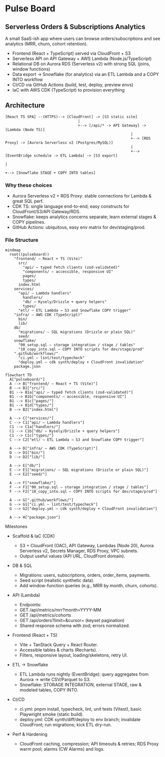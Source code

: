 # Pulse Board

## Serverless Orders & Subscriptions Analytics

A small SaaS-ish app where users can browse orders/subscriptions and see analytics (MRR, churn, cohort retention).

- Frontend (React + TypeScript) served via CloudFront + S3
- Serverless API on API Gateway + AWS Lambda (Node.js/TypeScript)
- Relational DB on Aurora RDS (Serverless v2) with strong SQL (joins, window functions)
- Data export → Snowflake (for analytics) via an ETL Lambda and a COPY INTO workflow
- CI/CD via GitHub Actions (build, test, deploy, preview envs)
- IaC with AWS CDK (TypeScript) to provision everything


## Architecture

```text
[React TS SPA] --(HTTPS)--> [CloudFront] -> [S3 static site]
                                 |
                                 +--> [/api/* -> API Gateway] -> [Lambda (Node TS)]
                                                         |
                                                         +--> [RDS Proxy] -> [Aurora Serverless v2 (Postgres/MySQL)]
                                                         |
                                                         +--> [EventBridge schedule -> ETL Lambda] -> [S3 export]
                                                                                           |
                                                                                           +--> [Snowflake STAGE + COPY INTO tables]
```

### Why these choices

- Aurora Serverless v2 + RDS Proxy: stable connections for Lambda & great SQL perf.
- CDK TS: single language end-to-end; easy constructs for CloudFront/S3/API Gateway/RDS.
- Snowflake: keeps analytics concerns separate; learn external stages & COPY pipelines.
- GitHub Actions: ubiquitous, easy env matrix for dev/staging/prod.

### File Structure

```mermaid
mindmap
  root((pulseboard))
    "frontend/ — React + TS (Vite)"
      src/
        "api/ — typed fetch clients (zod-validated)"
        "components/ — accessible, responsive UI"
        pages/
        types/
      index.html
    services/
      "api/ — Lambda handlers"
        handlers/
        "db/ — Kysely/Drizzle + query helpers"
        types/
      "etl/ — ETL Lambda → S3 and Snowflake COPY trigger"
    "infra/ — AWS CDK (TypeScript)"
      bin/
      lib/
    db/
      "migrations/ — SQL migrations (Drizzle or plain SQL)"
      seed/
    snowflake/
      "00_setup.sql — storage integration / stage / tables"
      "10_copy_into.sql — COPY INTO scripts for dev/stage/prod"
    ".github/workflows/"
      "ci.yml — lint/test/typecheck"
      "deploy.yml — cdk synth/deploy + CloudFront invalidation"
    package.json
```  
```mermaid
flowchart TD
  A["pulseboard/"]
  A --> B["frontend/ — React + TS (Vite)"]
  B --> B1["src/"]
  B1 --> B1a["api/ — typed fetch clients (zod-validated)"]
  B1 --> B1b["components/ — accessible, responsive UI"]
  B1 --> B1c["pages/"]
  B1 --> B1d["types/"]
  B --> B2["index.html"]

  A --> C["services/"]
  C --> C1["api/ — Lambda handlers"]
  C1 --> C1a["handlers/"]
  C1 --> C1b["db/ — Kysely/Drizzle + query helpers"]
  C1 --> C1c["types/"]
  C --> C2["etl/ — ETL Lambda → S3 and Snowflake COPY trigger"]

  A --> D["infra/ — AWS CDK (TypeScript)"]
  D --> D1["bin/"]
  D --> D2["lib/"]

  A --> E["db/"]
  E --> E1["migrations/ — SQL migrations (Drizzle or plain SQL)"]
  E --> E2["seed/"]

  A --> F["snowflake/"]
  F --> F1["00_setup.sql — storage integration / stage / tables"]
  F --> F2["10_copy_into.sql — COPY INTO scripts for dev/stage/prod"]

  A --> G[".github/workflows/"]
  G --> G1["ci.yml — lint/test/typecheck"]
  G --> G2["deploy.yml — cdk synth/deploy + CloudFront invalidation"]

  A --> H["package.json"]
```  

Milestones

- Scaffold & IaC (CDK)
  - S3 + CloudFront (OAC), API Gateway, Lambdas (Node 20), Aurora Serverless v2, Secrets Manager, RDS Proxy, VPC subnets.
  - Output useful values (API URL, CloudFront domain).

- DB & SQL

  - Migrations: users, subscriptions, orders, order_items, payments.
  - Seed script (realistic synthetic data).
  - Add window-function queries (e.g., MRR by month, churn, cohorts).

- API (Lambda)

  - Endpoints:
  - GET /api/metrics/mrr?month=YYYY-MM
  - GET /api/metrics/cohorts
  - GET /api/orders?limit=&cursor= (keyset pagination)
  - Shared response schema with zod; errors normalized.

- Frontend (React + TS)

  - Vite + TanStack Query + React Router.
  - Accessible tables & charts (Recharts).
  - Filters, responsive layout, loading/skeletons, retry UI.

- ETL → Snowflake

  - ETL Lambda runs nightly (EventBridge): query aggregates from Aurora → write CSV/Parquet to S3.
  - Snowflake: STORAGE INTEGRATION, external STAGE, raw & modeled tables, COPY INTO.

- CI/CD

  - ci.yml: pnpm install, typecheck, lint, unit tests (Vitest), basic Playwright smoke (static build).
  - deploy.yml: CDK synth/diff/deploy to env branch; invalidate CloudFront; run migrations; kick ETL dry-run.

- Perf & Hardening

  - CloudFront caching, compression; API timeouts & retries; RDS Proxy warm pool; alarms (CW Alarms) and logs.